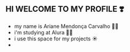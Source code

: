 ## HI WELCOME TO MY PROFILE ❣️

- my name is Ariane Mendonça Carvalho 🙇‍♀️
- i'm studying at Alura 👩‍🎓
- i use this space for my projects ☀️
- 

